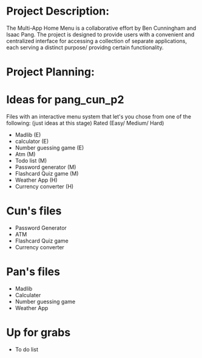 # Project Description:

The Multi-App Home Menu is a collaborative effort by Ben Cunningham and Isaac Pang. The project is designed to provide users with a convenient and centralized interface for accessing a collection of separate applications, each serving a distinct purpose/ providng certain functionality.



# Project Planning:

# Ideas for pang_cun_p2
Files with an interactive menu system that let's you chose from one of the following: (just ideas at this stage)
Rated (Easy/ Medium/ Hard) 
- Madlib (E)
- calculator (E)
- Number guessing game (E)
- Atm (M)
- Todo list (M)
- Password generator (M)
- Flashcard Quiz game (M)
- Weather App (H)
- Currency converter (H)

# Cun's files
- Password Generator
- ATM
- Flashcard Quiz game
- Currency converter

# Pan's files
- Madlib
- Calculater
- Number guessing game
- Weather App 

# Up for grabs
- To do list 
